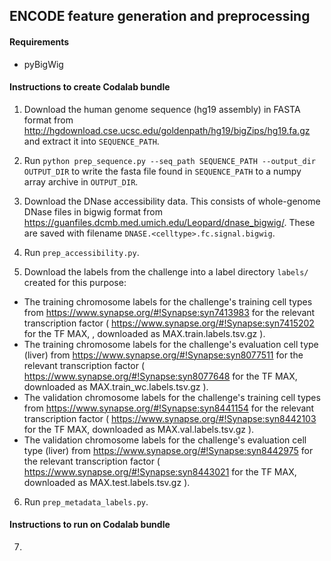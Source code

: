 ## ENCODE feature generation and preprocessing

#### Requirements
- pyBigWig

#### Instructions to create Codalab bundle

1. Download the human genome sequence (hg19 assembly) in FASTA format from http://hgdownload.cse.ucsc.edu/goldenpath/hg19/bigZips/hg19.fa.gz and extract it into `SEQUENCE_PATH`.

2. Run `python prep_sequence.py --seq_path SEQUENCE_PATH --output_dir OUTPUT_DIR` to write the fasta file found in `SEQUENCE_PATH` to a numpy array archive in `OUTPUT_DIR`.

3. Download the DNase accessibility data. This consists of whole-genome DNase files in bigwig format from https://guanfiles.dcmb.med.umich.edu/Leopard/dnase_bigwig/. These are saved with filename `DNASE.<celltype>.fc.signal.bigwig`.

4. Run `prep_accessibility.py`.

5. Download the labels from the challenge into a label directory `labels/` created for this purpose:
  - The training chromosome labels for the challenge's training cell types from https://www.synapse.org/#!Synapse:syn7413983 for the relevant transcription factor ( https://www.synapse.org/#!Synapse:syn7415202 for the TF MAX, , downloaded as MAX.train.labels.tsv.gz ).
  - The training chromosome labels for the challenge's evaluation cell type (liver) from https://www.synapse.org/#!Synapse:syn8077511 for the relevant transcription factor ( https://www.synapse.org/#!Synapse:syn8077648 for the TF MAX, downloaded as MAX.train_wc.labels.tsv.gz ).
  - The validation chromosome labels for the challenge's training cell types from https://www.synapse.org/#!Synapse:syn8441154 for the relevant transcription factor ( https://www.synapse.org/#!Synapse:syn8442103 for the TF MAX, downloaded as MAX.val.labels.tsv.gz ).
  - The validation chromosome labels for the challenge's evaluation cell type (liver) from https://www.synapse.org/#!Synapse:syn8442975 for the relevant transcription factor ( https://www.synapse.org/#!Synapse:syn8443021 for the TF MAX, downloaded as MAX.test.labels.tsv.gz ).

6. Run `prep_metadata_labels.py`.


#### Instructions to run on Codalab bundle
7.
